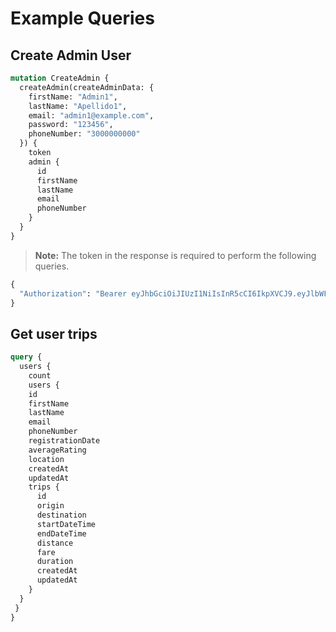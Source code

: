 # Example Queries

## Create Admin User
```graphql
mutation CreateAdmin {
  createAdmin(createAdminData: {
    firstName: "Admin1",
    lastName: "Apellido1",
    email: "admin1@example.com",
    password: "123456",
    phoneNumber: "3000000000"
  }) {
    token
    admin {
      id
      firstName
      lastName
      email
      phoneNumber
    }
  }
}
```

> **Note:** The token in the response is required to perform the following queries.

```graphql
{
  "Authorization": "Bearer eyJhbGciOiJIUzI1NiIsInR5cCI6IkpXVCJ9.eyJlbWFpbCI6ImFkbWluMUBleGFtcGxlLmNvbSIsInN1YiI6MSwicm9sZSI6ImFkbWluIiwiaWF0IjoxNzEwNTk4NzQzfQ.E0jumVvCT03AvGs123vEGsBGRgCABpV3Cg7Gl61olX8"
}
```

## Get user trips
```graphql
query {
  users {
    count
    users {
    id
    firstName
    lastName
    email
    phoneNumber
    registrationDate
    averageRating
    location
    createdAt
    updatedAt
    trips {
      id
      origin
      destination
      startDateTime
      endDateTime
      distance
      fare
      duration
      createdAt
      updatedAt
    }
  }
 }
}
```